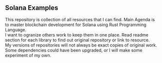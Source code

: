 ## Solana Examples
This repository is collection of all resources that I can find. Main Agenda is to master
blockchain development for Solana using Rust Programming Language.   
I want to ogranize others work to keep them in one place. Read readme section for each library
to find out original repository or link to resource.   
My versions of repositories will not always be exact copies of original work. Some dependencies
could have been upgraded, or I will make some experiment of my own.   